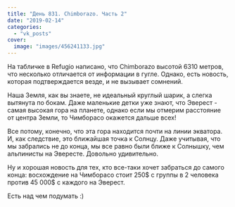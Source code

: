 ```yaml
---
title: "День 831. Chimborazo. Часть 2"
date: "2019-02-14"
categories: 
  - "vk_posts"
cover:
  image: "images/456241133.jpg"
---
```


На табличке в Refugio написано, что Chimborazo высотой 6310 метров, что несколько отличается от информации в гугле. Однако, есть новость, которая подтверждается везде, и не вызывает сомнений.

Наша Земля, как вы знаете, не идеальный круглый шарик, а слегка вытянута по бокам. Даже маленькие детки уже знают, что Эверест - самая высокая гора на планете, однако если мы отмерим расстояние от центра Земли, то Чимборасо окажется дальше всех!

<!--more-->

Все потому, конечно, что эта гора находится почти на линии экватора. И, как следствие, это ближайшая точка к Солнцу. Даже учитывая, что мы забрались не до конца, мы все равно были ближе к Солнышку, чем альпинисты на Эвересте. Довольно удивительно.

Ну и хорошая новость для тех, кто все-таки хочет забраться до самого конца: восхождение на Чимборасо стоит 250$ с группы в 2 человека против 45 000$ с каждого на Эверест.

Есть над чем подумать :)
